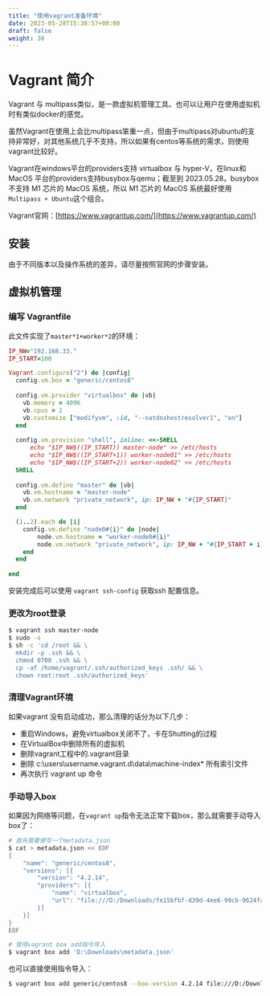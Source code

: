 ```yaml
---
title: "使用vagrant准备环境"
date: 2023-05-28T15:38:57+08:00
draft: false
weight: 30
---
```


# Vagrant 简介

Vagrant 与 multipass类似，是一款虚拟机管理工具。也可以让用户在使用虚拟机时有类似docker的感觉。

虽然Vagrant在使用上会比multipass笨重一点，但由于multipass对ubuntu的支持非常好，对其他系统几乎不支持，所以如果有centos等系统的需求，则使用vagrant比较好。

Vagrant在windows平台的providers支持 virtualbox 与 hyper-V，在linux和 MacOS 平台的providers支持busybox与qemu；截至到 2023.05.28，busybox 不支持 M1 芯片的 MacOS 系统，所以 M1 芯片的 MacOS 系统最好使用`Multipass + Ubuntu`这个组合。

Vagrant官网：[https://www.vagrantup.com/](https://www.vagrantup.com/)

## 安装

由于不同版本以及操作系统的差异，请尽量按照官网的步骤安装。

## 虚拟机管理

### 编写 Vagrantfile

此文件实现了`master*1+worker*2`的环境：

```ruby
IP_NW="192.168.33."
IP_START=100

Vagrant.configure("2") do |config|
  config.vm.box = "generic/centos8"
  
  config.vm.provider "virtualbox" do |vb|
    vb.memory = 4096
    vb.cpus = 2
	vb.customize ["modifyvm", :id, "--natdnshostresolver1", "on"]
  end
  
  config.vm.provision "shell", inline: <<-SHELL
	  echo "$IP_NW$((IP_START)) master-node" >> /etc/hosts
	  echo "$IP_NW$((IP_START+1)) worker-node01" >> /etc/hosts
	  echo "$IP_NW$((IP_START+2)) worker-node02" >> /etc/hosts
  SHELL
  
  config.vm.define "master" do |vb|
    vb.vm.hostname = "master-node"
    vb.vm.network "private_network", ip: IP_NW + "#{IP_START}"
  end

  (1..2).each do |i|
	config.vm.define "node0#{i}" do |node|
		node.vm.hostname = "worker-node0#{i}"
		node.vm.network "private_network", ip: IP_NW + "#{IP_START + i}"
	end
  end 
  
end
```

安装完成后可以使用 `vagrant ssh-config` 获取ssh 配置信息。

### 更改为root登录

```bash
$ vagrant ssh master-node
$ sudo -s
$ sh -c 'cd /root && \
  mkdir -p .ssh && \
  chmod 0700 .ssh && \
  cp -af /home/vagrant/.ssh/authorized_keys .ssh/ && \
  chown root:root .ssh/authorized_keys'
```

### 清理Vagrant环境

如果vagrant 没有启动成功，那么清理的话分为以下几步：

 - 重启Windows，避免virtualbox关闭不了，卡在Shutting的过程
 - 在VirtualBox中删除所有的虚拟机
 - 删除vagrant工程中的.vagrant目录
 - 删除 c:\users\username.vagrant.d\data\machine-index* 所有索引文件
 - 再次执行 vagrant up 命令


### 手动导入box

如果因为网络等问题，在`vagrant up`指令无法正常下载box，那么就需要手动导入box了：
```bash
# 首先需要便写一个metadata.json
$ cat > metadata.json << EOF
{
    "name": "generic/centos8",
    "versions": [{
        "version": "4.2.14",
        "providers": [{
            "name": "virtualbox",
            "url": "file:///D:/Downloads/fe15bfbf-d39d-4ee6-99cb-9624fa4be44f"
        }]
    }]
}
EOF

# 使用vagrant box add指令导入
$ vagrant box add 'D:\Downloads\metadata.json'
```

也可以直接使用指令导入：
```bash
$ vagrant box add generic/centos8 --box-version 4.2.14 file:///D:/Downloads/fe15bfbf-d39d-4ee6-99cb-9624fa4be44f
```

